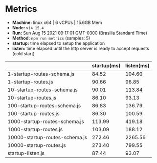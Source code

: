 # Metrics
* __Machine:__ linux x64 | 6 vCPUs | 15.6GB Mem
* __Node:__ `v14.15.4`
* __Run:__ Sun Aug 15 2021 09:17:01 GMT-0300 (Brasilia Standard Time)
* __Method:__ `npm run metrics` (samples: 5)
* __startup:__ time elapsed to setup the application
* __listen:__ time elapsed until the http server is ready to accept requests (cold start)

| | startup(ms) | listen(ms) |
|-| -       | -      |
| 1-startup-routes-schema.js | 84.52 | 104.60 |
| 1-startup-routes.js | 90.66 | 96.85 |
| 10-startup-routes-schema.js | 90.01 | 113.84 |
| 10-startup-routes.js | 86.10 | 93.13 |
| 100-startup-routes-schema.js | 86.83 | 136.79 |
| 100-startup-routes.js | 86.30 | 100.59 |
| 1000-startup-routes-schema.js | 113.99 | 419.18 |
| 1000-startup-routes.js | 103.09 | 188.12 |
| 10000-startup-routes-schema.js | 272.46 | 2265.56 |
| 10000-startup-routes.js | 273.40 | 799.55 |
| startup-listen.js | 87.44 | 93.07 |
